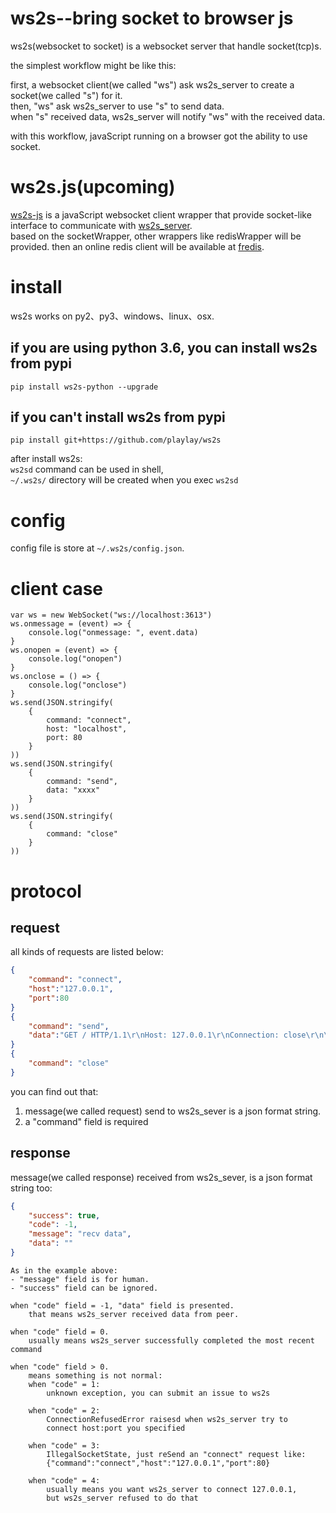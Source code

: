 
ws2s--bring socket to browser js
================================
ws2s(websocket to socket) is a websocket server that handle socket(tcp)s.   

the simplest workflow might be like this:    

first, a websocket client(we called "ws") ask ws2s_server to create a socket(we called "s") for it.    
then, "ws" ask ws2s_server to use "s" to send data.    
when "s" received data, ws2s_server will notify "ws" with the received data.    

with this workflow, javaScript running on a browser got the ability to use socket.    


ws2s.js(upcoming)
=================
[ws2s-js](https://github.com/playlay/ws2s-js) is a javaScript websocket client wrapper that provide socket-like interface to communicate with [ws2s_server](https://github.com/playlay/ws2s).    
based on the socketWrapper, other wrappers like redisWrapper will be provided. then an online redis client will be available at [fredis](https://feling.io/redis/).    


install
=======
ws2s works on py2、py3、windows、linux、osx.    

if you are using python 3.6, you can install ws2s from pypi
-----------------------------------------------------------
```shell
pip install ws2s-python --upgrade
```

if you can't install ws2s from pypi
-----------------------------------
```shell
pip install git+https://github.com/playlay/ws2s
```

after install ws2s:     
`ws2sd` command can be used in shell,     
`~/.ws2s/` directory will be created when you exec `ws2sd`      


config
======
config file is store at `~/.ws2s/config.json`. 


client case
============
```
var ws = new WebSocket("ws://localhost:3613")
ws.onmessage = (event) => {
    console.log("onmessage: ", event.data)
}
ws.onopen = (event) => {
    console.log("onopen")
}
ws.onclose = () => {
    console.log("onclose")
}
ws.send(JSON.stringify(
    {
        command: "connect",
        host: "localhost",
        port: 80
    }
))
ws.send(JSON.stringify(
    {
        command: "send",
        data: "xxxx"
    }
))
ws.send(JSON.stringify(
    {
        command: "close"
    }
))
```

protocol
========

request
-------

all kinds of requests are listed below:     
```json
{
    "command": "connect",
    "host":"127.0.0.1",
    "port":80
}
{
    "command": "send",
    "data":"GET / HTTP/1.1\r\nHost: 127.0.0.1\r\nConnection: close\r\n\r\n"
}
{
    "command": "close"
}
```
you can find out that:    

1. message(we called request) send to ws2s_sever is a json format string.   
2. a "command" field is required    

response
--------
message(we called response) received from ws2s_sever, is a json format string too:      
```json
{
    "success": true,
    "code": -1,
    "message": "recv data",
    "data": ""
}
```
```
As in the example above:    
- "message" field is for human.   
- "success" field can be ignored.     

when "code" field = -1, "data" field is presented.     
    that means ws2s_server received data from peer.      

when "code" field = 0.      
    usually means ws2s_server successfully completed the most recent command    

when "code" field > 0.      
    means something is not normal:      
    when "code" = 1:    
        unknown exception, you can submit an issue to ws2s    

    when "code" = 2:    
        ConnectionRefusedError raisesd when ws2s_server try to   
        connect host:port you specified    

    when "code" = 3:    
        IllegalSocketState, just reSend an "connect" request like:    
        {"command":"connect","host":"127.0.0.1","port":80}    

    when "code" = 4:    
        usually means you want ws2s_server to connect 127.0.0.1,    
        but ws2s_server refused to do that     
```





